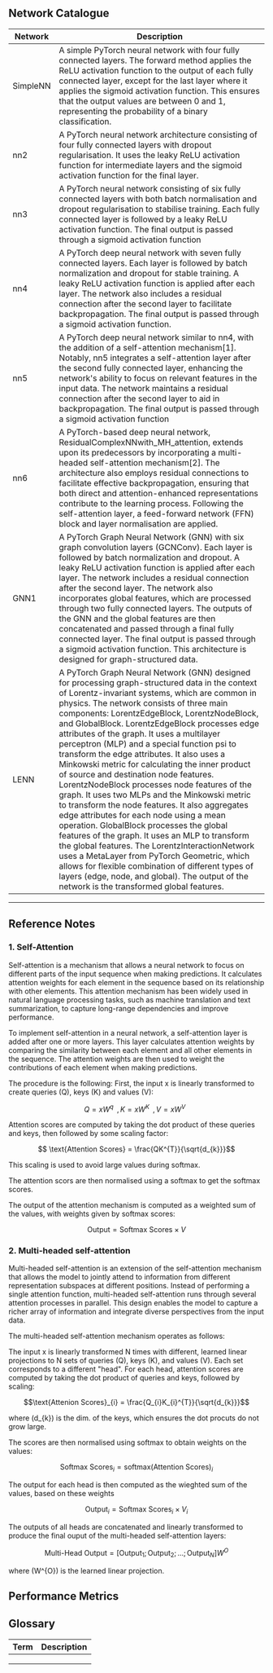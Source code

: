 ## Network Catalogue

| Network   | Description                                      |
|-----------|--------------------------------------------------|
| SimpleNN  | A simple PyTorch neural network with four fully connected layers. The forward method applies the ReLU activation function to the output of each fully connected layer, except for the last layer where it applies the sigmoid activation function. This ensures that the output values are between 0 and 1, representing the probability of a binary classification. |
| nn2       | A PyTorch neural network architecture consisting of four fully connected layers with dropout regularisation. It uses the leaky ReLU activation function for intermediate layers and the sigmoid activation function for the final layer.                     |
| nn3       | A PyTorch neural network consisting of six fully connected layers with both batch normalisation and dropout regularisation to stabilise training. Each fully connected layer is followed by a leaky ReLU activation function. The final output is passed through a sigmoid activation function                   |
| nn4       | A PyTorch deep neural network with seven fully connected layers. Each layer is followed by batch normalization and dropout for stable training. A leaky ReLU activation function is applied after each layer. The network also includes a residual connection after the second layer to facilitate backpropagation. The final output is passed through a sigmoid activation function.                   |
| nn5       | A PyTorch deep neural network similar to nn4, with the addition of a self-attention mechanism[1]. Notably, nn5 integrates a self-attention layer after the second fully connected layer, enhancing the network's ability to focus on relevant features in the input data. The network maintains a residual connection after the second layer to aid in backpropagation. The final output is passed through a sigmoid activation function|
| nn6          | A PyTorch-based deep neural network, ResidualComplexNNwith_MH_attention, extends upon its predecessors by incorporating a multi-headed self-attention mechanism[2]. The architecture also employs residual connections to facilitate effective backpropagation, ensuring that both direct and attention-enhanced representations contribute to the learning process. Following the self-attention layer, a feed-forward network (FFN) block and layer normalisation are applied. |
| GNN1            | A PyTorch Graph Neural Network (GNN) with six graph convolution layers (GCNConv). Each layer is followed by batch normalization and dropout. A leaky ReLU activation function is applied after each layer. The network includes a residual connection after the second layer. The network also incorporates global features, which are processed through two fully connected layers. The outputs of the GNN and the global features are then concatenated and passed through a final fully connected layer. The final output is passed through a sigmoid activation function. This architecture is designed for graph-structured data.|
|    LENN       |  A PyTorch Graph Neural Network (GNN) designed for processing graph-structured data in the context of Lorentz-invariant systems, which are common in physics. The network consists of three main components: LorentzEdgeBlock, LorentzNodeBlock, and GlobalBlock. LorentzEdgeBlock processes edge attributes of the graph. It uses a multilayer perceptron (MLP) and a special function psi to transform the edge attributes. It also uses a Minkowski metric for calculating the inner product of source and destination node features. LorentzNodeBlock processes node features of the graph. It uses two MLPs and the Minkowski metric to transform the node features. It also aggregates edge attributes for each node using a mean operation. GlobalBlock processes the global features of the graph. It uses an MLP to transform the global features. The LorentzInteractionNetwork uses a MetaLayer from PyTorch Geometric, which allows for flexible combination of different types of layers (edge, node, and global). The output of the network is the transformed global features.           |


----

## Reference Notes

### 1. Self-Attention
Self-attention is a mechanism that allows a neural network to focus on different parts of the input sequence when making predictions. It calculates attention weights for each element in the sequence based on its relationship with other elements. This attention mechanism has been widely used in natural language processing tasks, such as machine translation and text summarization, to capture long-range dependencies and improve performance.

To implement self-attention in a neural network, a self-attention layer is added after one or more layers. This layer calculates attention weights by comparing the similarity between each element and all other elements in the sequence. The attention weights are then used to weight the contributions of each element when making predictions.

The procedure is the following:
First, the input x is linearly transformed to create queries (Q), keys (K) and values (V):


```math
  Q = xW^{q}     \, \, \, , \,
  K = xW^{K}      \, \, \, , \,
  V = xW^{V}      \, \, \,
```

Attention scores are computed by taking the dot product of these queries and keys, then followed by some scaling factor:

```math
  \text{Attention Scores} = \frac{QK^{T}}{\sqrt{d_{k}}}
```

This scaling is used to avoid large values during softmax.

The attention scors are then normalised using a softmax to get the softmax scores.

The output of the attention mechanism is computed as a weighted sum of the values, with weights given by softmax scores:

```math
  \text{Output} = \text{Softmax Scores} \times V
```

### 2. Multi-headed self-attention

Multi-headed self-attention is an extension of the self-attention mechanism that allows the model to jointly attend to information from different representation subspaces at different positions. Instead of performing a single attention function, multi-headed self-attention runs through several attention processes in parallel. This design enables the model to capture a richer array of information and integrate diverse perspectives from the input data.

The multi-headed self-attention mechanism operates as follows:

The input x is linearly transformed N times with different, learned linear projections to N sets of queries (Q), keys (K), and values (V). Each set corresponds to a different "head".
For each head, attention scores are computed by taking the dot product of queries and keys, followed by scaling:

```math
\text{Attenion Scores}_{i} = \frac{Q_{i}K_{i}^{T}}{\sqrt{d_{k}}}
```
where \(d_{k}\) is the dim. of the keys, which ensures the dot procuts do not grow large.

The scores are then normalised using softmax to obtain weights on the values:

```math

\text{Softmax Scores}_{i} = \text{softmax(Attention Scores)}_{i}
```
The output for each head is then computed as the wieghted sum of the values, based on these weights

```math

\text{Output}_{i} = \text{Softmax Scores}_{i} \times V_{i}
```
The outputs of all heads are concatenated and linearly transformed to produce the final ouput of the multi-headed self-attention layers:

```math

\text{Multi-Head Output} = [\text{Output}_{1}; \text{Output}_{2};...;\text{Output}_{N}]W^{O}

```
where \(W^{O}\) is the learned linear projection.

## Performance Metrics

## Glossary
| Term      | Description                                      |
|-----------|--------------------------------------------------|
|||
|||
|||
